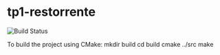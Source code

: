 # tp1-restorrente
 ![Build Status](https://travis-ci.org/eze210/tp1-restorrente.svg?branch=master) 

To build the project using CMake:
  mkdir build
  cd build
  cmake ../src
  make
